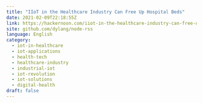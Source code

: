 ```yaml
---
title: "IIoT in the Healthcare Industry Can Free Up Hospital Beds"
date: 2021-02-09T22:18:55Z
link: https://hackernoon.com/iiot-in-the-healthcare-industry-can-free-up-hospital-beds-2n57334z?source=rss&utm_medium=RSS&utm_source=news.12bit.vn
site: github.com/dylang/node-rss
language: English
category:
  - iot-in-healthcare
  - iot-applications
  - health-tech
  - healthcare-industry
  - industrial-iot
  - iot-revolution
  - iot-solutions
  - digital-health
draft: false
---
```

